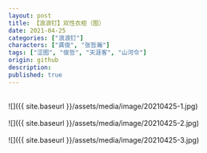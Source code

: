 ```yaml
---
layout: post
title: 【浪浪钉】双性衣柜（图）
date: 2021-04-25
categories: ["浪浪钉"]
characters: ["龚俊", "张哲瀚"]
tags: ["涩图", "俊哲", "天涯客", "山河令"]
origin: github
description: 
published: true
---
```


<br>
![]({{ site.baseurl }}/assets/media/image/20210425-1.jpg)
<br><br>
![]({{ site.baseurl }}/assets/media/image/20210425-2.jpg)
<br><br>
![]({{ site.baseurl }}/assets/media/image/20210425-3.jpg)
